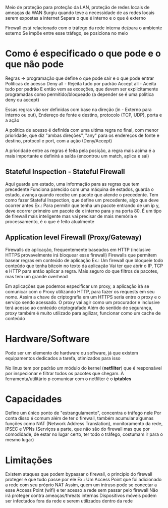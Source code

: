 Meio de proteção para proteção da LAN, proteção de redes locais de ameaças da WAN
Surgiu quando teve a necessidade de as redes locais serem expostas a internet
Separa o que é interno e o que é externo

Firewall está relacionado com o tráfego da rede interna de/para o ambiente externo
	Se impõe entre esse tráfego, se posiciona no meio

# Como é especificado o que pode e o que não pode
Regras -> programação que define o que pode sair e o que pode entrar
Políticas de acesso
	Deny all - Rejeita tudo por padrão
	Accept all - Aceita tudo por padrão
	E então vem as exceções, que devem ser explicitamente programadas como permitido/bloqueado (a depender se é uma política deny ou accept)

Essas regras vão ser definidas com base na direção (in - Externo para interno ou out), Endereço de fonte e destino, protocolo (TCP, UDP), porta e a ação

A política de acesso é definida com uma ultima regra no final, com menor prioridade, que diz "ambas direções", "any" para os endereços de fonte e destino, protocol e port, com a ação (Deny/Accept)

A prioridade entre as regras é feita pela posição, a regra mais acima é a mais importante e definirá a saída (encontrou um match, aplica e sai)

## Stateful Inspection - Stateful Firewall
Aqui guarda um estado, uma informação para as regras que tem precedente
Funciona parecido com uma máquina de estados, guarda o estado, avança quando recebe um pacote que atende o precedente.
Tem como fazer Stateful Inspection, que define um precedente, algo que deve ocorrer antes
Ex.: Para permitir que tenha um pacote entrando de um ip y, deve ocorrer primeiro um pacote de x interno para y na porta 80.
É um tipo de firewall mais inteligente mas vai precisar de mais memória e processamento, é o que é feito atualmente

## Application level Firewall (Proxy/Gateway)
Firewalls de aplicação, frequentemente baseados em HTTP (inclusive HTTPS provavelmente irá bloquear esse firewall)
Firewalls que permitem basear regras em conteúdo de aplicação
Ex.: Um firewall que bloqueie todo conteúdo que tenha bitcoin no texto da aplicação
Vai ter que abrir o IP, TCP e HTTP para então aplicar a regra.
Mais seguro do que filtros de pacotes, mas tem um grande overhead

Em aplicações que podemos especificar um proxy, a aplicação irá se comunicar com o Proxy utilizando HTTP, para fazer os requests em seu nome. Assim a chave de criptografia em um HTTPS seria entre o proxy e o serviço sendo acessado.
	O proxy vai agir como um procurador e inclusive terá acesso ao conteúdo criptografado
	Além do sentido de segurança, proxy também é muito utilizado para agilizar, funcionar como um cache de conteúdo

# Hardware/Software
Pode ser um elemento de hardware ou software, já que existem equipamentos dedicados a tarefa, otimizados para isso 

No linux tem por padrão um módulo do kernel (**netfilter**) que é responsável por inspecionar e filtrar todos os pacotes que chegam. A ferramenta/utilitário p comunicar com o netfilter é o **iptables**

# Capacidades
Define um único ponto de "estrangulamento", concentra o tráfego nele
	Por conta disso é comum além de ter o firewall, também acumular algumas funções como NAT (Network Address Translation), monitoramento da rede, IPSEC e VPNs (Serviços a parte, que não são do firewall mas que por comodidade, de estar no lugar certo, ter todo o tráfego, costumam ir para o mesmo lugar)

# Limitações
Existem ataques que podem bypassar o firewall, o principio do firewall proteger é que tudo passe por ele
	Ex.: Um Access Point  que foi adicionado a rede com seu próprio NAT
		Assim, quem um intruso pode se conectar a esse Access Point (wifi) e ter acesso a rede sem passar pelo firewall
Não irá proteger contra ameaças/threats internas
Dispositivos móveis podem ser infectados fora da rede e serem utilizados dentro da rede